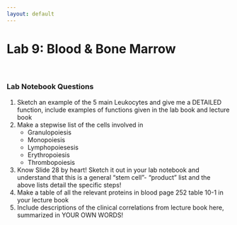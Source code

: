 ```yaml
---
layout: default
---
```


# Lab 9: Blood & Bone Marrow

<br>

### Lab Notebook Questions

1.	Sketch an example of the 5 main Leukocytes and give me a DETAILED function, include examples of functions given in the lab book and lecture book
2. 	Make a stepwise list of the cells involved in 
	* Granulopoiesis
	* Monopoiesis
	* Lymphopoiesesis
	* Erythropoiesis 
	* Thrombopoiesis
3.	Know Slide 28 by heart! Sketch it out in your lab notebook and understand that this is a general “stem cell”- “product” list and the above lists detail the specific steps!
4.	Make a table of all the relevant proteins in blood page 252 table 10-1 in your lecture book
5.	Include descriptions of the clinical correlations from lecture book here, summarized in YOUR OWN WORDS!



